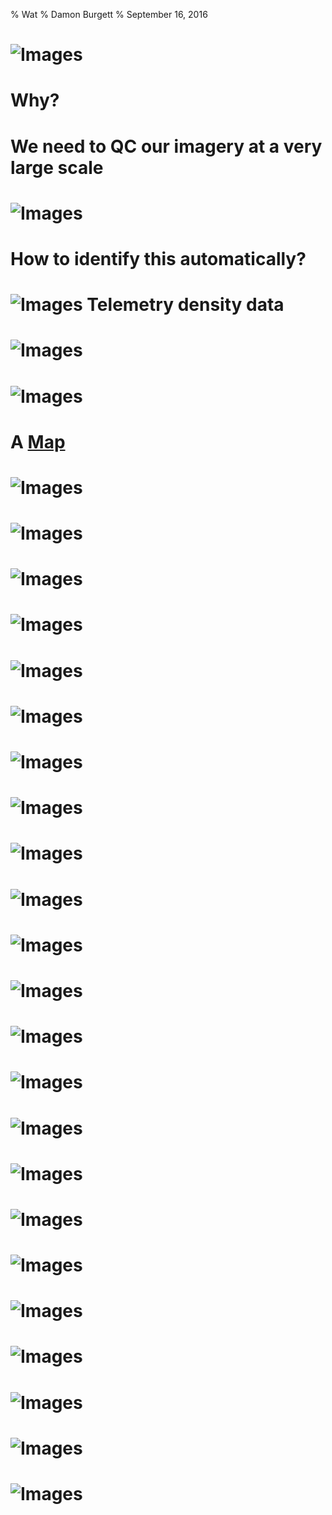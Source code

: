 % Wat
% Damon Burgett
% September 16, 2016

# ![Images](images/cover.png)
# Why?
# We need to QC our imagery at a very large scale
# ![Images](images/offset.png)
# How to identify this automatically?
# ![Images](images/cover.png) Telemetry density data
# ![Images](images/density1.png)
# ![Images](images/density2.png)
# A [Map](https://api.tiles.mapbox.com/v4/dnomadb.density-test/page.html?access_token=pk.eyJ1IjoibWF0dCIsImEiOiJTUHZkajU0In0.oB-OGTMFtpkga8vC48HjIg)
# ![Images](images/gcp1.png)
# ![Images](https://cloud.githubusercontent.com/assets/5084513/16239299/0f9a6222-3799-11e6-9cb4-f4e740b71224.png)
# ![Images](https://cloud.githubusercontent.com/assets/5084513/16239382/6cdc58c8-3799-11e6-807a-41ce100a8564.png)
# ![Images](https://cloud.githubusercontent.com/assets/5084513/16242246/716261fa-37a6-11e6-9c12-555ab64a0c93.jpg)
# ![Images](https://cloud.githubusercontent.com/assets/5084513/18069395/a8ba1644-6dfb-11e6-967b-4821e3791fe1.png)
# ![Images](https://cloud.githubusercontent.com/assets/5084513/18069402/bf48420a-6dfb-11e6-9d27-a0a4d3ac359d.png)
# ![Images](https://cloud.githubusercontent.com/assets/5084513/18069441/fdaa6aa0-6dfb-11e6-9b55-f70f23b6c77e.png)
# ![Images](https://cloud.githubusercontent.com/assets/5084513/18069544/ba3daea2-6dfc-11e6-873b-07cdb0cafffb.png)
# ![Images](https://cloud.githubusercontent.com/assets/5084513/18070056/2c9c8c9a-6e00-11e6-88bc-4df3e7e0b05b.png)
# ![Images](https://cloud.githubusercontent.com/assets/5084513/18070075/4a04d490-6e00-11e6-8017-c63229699283.png)
# ![Images](https://cloud.githubusercontent.com/assets/5084513/18070152/e7131134-6e00-11e6-8020-7863ac2fe657.png)
# ![Images](https://cloud.githubusercontent.com/assets/5084513/18070642/14d3a52c-6e04-11e6-9a5e-cfd42d137689.png)
# ![Images](images/sf.png)
# ![Images](https://cloud.githubusercontent.com/assets/5084513/18071955/a7544bea-6e0e-11e6-80b3-60e4916cc906.png)
# ![Images](https://cloud.githubusercontent.com/assets/5084513/18071979/d641aa60-6e0e-11e6-8738-577c9e3e61e8.png)
# ![Images](https://cloud.githubusercontent.com/assets/5084513/18072000/24ac4656-6e0f-11e6-84ce-0343f1bb7d55.png)
# ![Images](https://cloud.githubusercontent.com/assets/5084513/18072022/75a0aeda-6e0f-11e6-930a-b52a367fac9c.png)
# ![Images](https://cloud.githubusercontent.com/assets/5084513/18444706/2f16b70a-78cf-11e6-84cb-95b76d4826e7.png)
# ![Images](https://cloud.githubusercontent.com/assets/5084513/18444709/2f1e8cb4-78cf-11e6-9beb-fff8915ab398.png)
# ![Images](https://cloud.githubusercontent.com/assets/5084513/18444708/2f19fcda-78cf-11e6-9c0a-5c0e676576f7.png)
# ![Images](https://cloud.githubusercontent.com/assets/5084513/18444710/2f2dacbc-78cf-11e6-856f-4ffebfcbfcff.png)
# ![Images](https://cloud.githubusercontent.com/assets/5084513/18444707/2f183d32-78cf-11e6-9d82-6464ca8c9dbe.png)
# ![Images](https://cloud.githubusercontent.com/assets/5084513/18444711/2f46b43c-78cf-11e6-8923-6afcb323cbf0.png)

